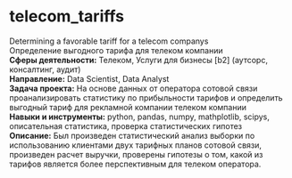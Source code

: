 <h1>telecom_tariffs</h1>
Determining a favorable tariff for a telecom companys<br>
Определение выгодного тарифа для телеком компании<br>
<b>Сферы деятельности:</b> Телеком, Услуги для бизнесы [b2] (аутсорс, консалтинг, аудит)<br>
<b>Направление:</b> Data Scientist, Data Analyst<br>
<b>Задача проекта:</b> На основе данных от оператора сотовой связи проанализировать статистику по прибыльности тарифов и определить выгодный тариф для рекламной компании телеком компании<br>
<b>Навыки и инструменты:</b> python, pandas, numpy, mathplotlib, scipys, описательная статистика, проверка статистических гипотез<br>
<b>Описание:</b> Был произведен статистический анализ выборки по использованию клиентами двух тарифных планов сотовой связи, произведен расчет выручки, проверены гипотезы о том, какой из тарифов является более перспективным для телеком оператора.
